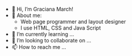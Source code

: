- 👋 Hi, I’m Graciana March!
- 👀 About me:
  - Web page programmer and layout designer
  - I use HTML, CSS and Java Script
- 🌱 I’m currently learning ...
- 💞️ I’m looking to collaborate on ...
- 📫 How to reach me ...

<!---
gracimarch/gracimarch is a ✨ special ✨ repository because its `README.md` (this file) appears on your GitHub profile.
You can click the Preview link to take a look at your changes.
--->
